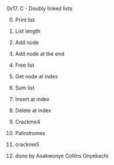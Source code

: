 0x17. C - Doubly linked lists

0. Print list

1. List length

2. Add node

3. Add node at the end

4. Free list

5. Get node at index

6. Sum list

7. Insert at index

8. Delete at index

9. Crackme4

10. Palindromes

11. crackme5

12. done by Asakwonye Collins Onyekachi
